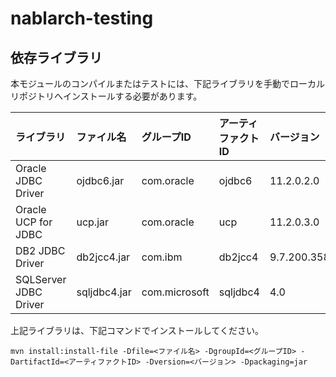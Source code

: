 # nablarch-testing 

## 依存ライブラリ

本モジュールのコンパイルまたはテストには、下記ライブラリを手動でローカルリポジトリへインストールする必要があります。

ライブラリ             |ファイル名       |グループID     |アーティファクトID   |バージョン   |
:----------------------|:----------------|:--------------|:--------------------|:------------|
Oracle JDBC Driver     |ojdbc6.jar       |com.oracle     |ojdbc6               |11.2.0.2.0   |
Oracle UCP for JDBC    |ucp.jar          |com.oracle     |ucp                  |11.2.0.3.0   |
DB2 JDBC Driver        |db2jcc4.jar      |com.ibm        |db2jcc4              |9.7.200.358  |
SQLServer JDBC Driver  |sqljdbc4.jar     |com.microsoft  |sqljdbc4             |4.0          |


上記ライブラリは、下記コマンドでインストールしてください。


```
mvn install:install-file -Dfile=<ファイル名> -DgroupId=<グループID> -DartifactId=<アーティファクトID> -Dversion=<バージョン> -Dpackaging=jar
```
